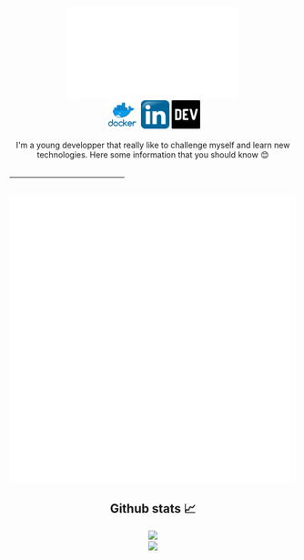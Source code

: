 <div align="center">
    <img src="presentation.svg">
    <br>
    <a href=""><img src="logos/docker.png" height="50"/></a>
    <a href=""><img src="logos/linkedinLogo.png" height="50"/></a>
    <a href=""><img src="logos/devto.png" height="50"/></a>
</div>

<br/>
<div align="center">
I'm a young developper that really like to challenge myself and learn new technologies. Here some information that you should know  😊
</div>
<br>
<hr width=40% align="center">
<br/>
<div align="center">
    <img src="description.svg">
</div>

<div align="center">
    <h2> Github stats 📈</h2>
    <img src="https://github-readme-stats.vercel.app/api?username=ricm55&show_icons=true&theme=dark" />
    <br/>
    <img src="https://github-readme-stats.vercel.app/api/top-langs/?username=ricm55&theme=dark" />
</div>

